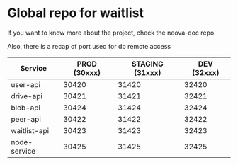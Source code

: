 # Global repo for waitlist

If you want to know more about the project, check the neova-doc repo

Also, there is a recap of port used for db remote access

| Service      | PROD (30xxx) | STAGING (31xxx) | DEV (32xxx) |
| ------------ | ------------ | --------------- | ----------- |
| user-api     | 30420        | 31420           | 32420       |
| drive-api    | 30421        | 31421           | 32421       |
| blob-api     | 30424        | 31424           | 32424       |
| peer-api     | 30422        | 31422           | 32422       |
| waitlist-api | 30423        | 31423           | 32423       |
| node-service | 30425        | 31425           | 32425       |
